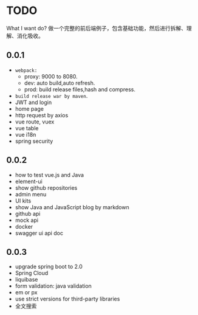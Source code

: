 # TODO
What I want do?
做一个完整的前后端例子，包含基础功能，然后进行拆解、理解、消化吸收。

## 0.0.1
* `webpack:`
  + proxy: 9000 to 8080.
  + dev: auto build,auto refresh.
  + prod: build release files,hash and compress.
* `build release war by maven`.
* JWT and login
* home page
* http request by axios
* vue route, vuex
* vue table
* vue i18n
* spring security



## 0.0.2
* how to test vue.js and Java
* element-ui
* show github repositories
* admin menu
* UI kits
* show Java and JavaScript blog by markdown
* github api
* mock api
* docker
* swagger ui api doc


## 0.0.3
* upgrade spring boot to 2.0
* Spring Cloud
* liquibase
* form validation: java validation
* em or px
* use strict versions for third-party libraries
* 全文搜索